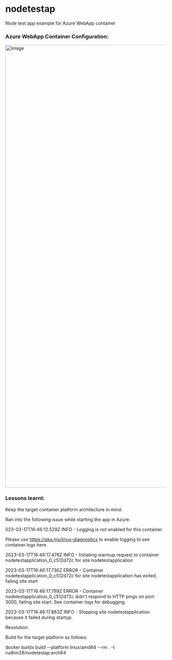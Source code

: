 # nodetestap
Node test app example for Azure WebApp container

### Azure WebApp Container Configuration:
<img width="1379" alt="image" src="https://user-images.githubusercontent.com/2939085/225992089-4ac0e18a-931e-4494-9d6c-f16ee1eb905b.png">

### Lessons learnt:

Keep the target container platform architecture in mind.

Ran into the following issue while starting the app in Azure:

  023-03-17T16:46:12.529Z INFO  - Logging is not enabled for this container.
  
  Please use https://aka.ms/linux-diagnostics to enable logging to see container logs here.
  
  2023-03-17T16:46:17.476Z INFO  - Initiating warmup request to container nodetestapplication_0_c512d72c for site nodetestapplication
  
  2023-03-17T16:46:17.736Z ERROR - Container nodetestapplication_0_c512d72c for site nodetestapplication has exited, failing site start
  
  2023-03-17T16:46:17.799Z ERROR - Container nodetestapplication_0_c512d72c didn't respond to HTTP pings on port: 3000, failing site start. See container logs for debugging.
  
  2023-03-17T16:46:17.863Z INFO  - Stopping site nodetestapplication because it failed during startup.
  
 Resolution:
 
 Build for the target platform as follows:
 
 docker buildx build --platform linux/amd64 --rm . -t rudhin28/nodetestap:arch64
